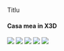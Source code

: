 Titlu
<h4>Casa mea in X3D </h4>

<img src="Poze_casa/Casa_sus.JPG">
<img src="Poze_casa/Casa_profil_fata.JPG">
<img src="Poze_casa/Casa_lateral.JPG">
<img src="Poze_casa/Casa_strada.JPG">
<img src="Poze_casa/Vedere_geam.JPG">
